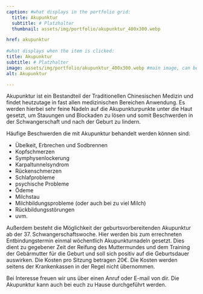 ```yaml
---
caption: #what displays in the portfolio grid:
  title: Akupunktur
  subtitle: # Platzhalter
  thumbnail: assets/img/portfolio/akupunktur_400x300.webp

href: akupunktur
  
#what displays when the item is clicked:
title: Akupunktur
subtitle: # Platzhalter
image: assets/img/portfolio/akupunktur_400x300.webp #main image, can be a link or a file in assets/img/portfolio
alt: Akupunktur

---
```


Akupunktur ist ein Bestandteil der Traditionellen Chinesischen Medizin und findet heutzutage in fast allen medizinischen Bereichen Anwendung. Es werden hierbei sehr feine Nadeln auf die Akupunkturpunkte unter die Haut gesetzt, um Stauungen und Blockaden zu lösen und somit Beschwerden in der Schwangerschaft und nach der Geburt zu lindern.

Häufige Beschwerden die mit Akupunktur behandelt werden können sind:

- Übelkeit, Erbrechen und Sodbrennen
- Kopfschmerzen
- Symphysenlockerung
- Karpaltunnelsyndrom
- Rückenschmerzen
- Schlafprobleme
- psychische Probleme 
- Ödeme 
- Milchstau
- Milchbildungsprobleme (oder auch bei zu viel Milch)
- Rückbildungsstörungen
- uvm. 

Außerdem besteht die Möglichkeit der geburtsvorbereitenden Akupunktur ab der 37. Schwangerschaftswoche. Hier werden bis zum errechneten Entbindungstermin einmal wöchentlich Akupunkturnadeln gesetzt. Dies dient zu gegebener Zeit der Reifung des Muttermundes und dem Training der Gebärmutter für die Geburt und soll sich positiv auf die Geburtsdauer auswirken. Die Kosten pro Sitzung betragen 20€. Die Kosten werden seitens der Krankenkassen in der Regel nicht übernommen. 

Bei Interesse freuen wir uns über einen Anruf oder E-mail von dir. Die Akupunktur kann auch bei euch zu Hause durchgeführt werden.
